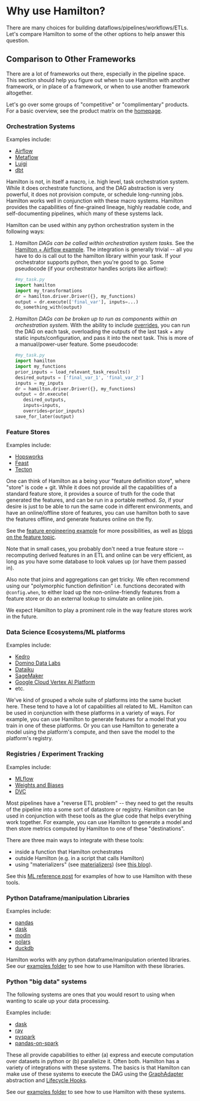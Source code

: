 # Why use Hamilton?

There are many choices for building dataflows/pipelines/workflows/ETLs.
Let's compare Hamilton to some of the other options to help answer this question.

## Comparison to Other Frameworks

There are a lot of frameworks out there, especially in the pipeline space. This section should help you figure out when to
use Hamilton with another framework, or in place of a framework, or when to use another framework altogether.

Let's go over some groups of "competitive" or "complimentary" products. For a basic overview,
see the product matrix on the [homepage](../index.md).

### Orchestration Systems
Examples include:
- [Airflow](https://airflow.apache.org/)
- [Metaflow](https://github.com/Netflix/metaflow)
- [Luigi](https://github.com/spotify/luigi)
- [dbt](https://www.getdbt.com/)

Hamilton is not, in itself a macro, i.e. high level, task orchestration system. While it does orchestrate functions,
and the DAG abstraction is very powerful, it does not provision compute,
or schedule long-running jobs. Hamilton works well in conjunction with these macro systems.
Hamilton provides the capabilities of fine-grained lineage, highly readable code, and self-documenting pipelines,
which many of these systems lack.

Hamilton can be used within any python orchestration system in the following ways:

1. _Hamilton DAGs can be called within orchestration system tasks._
See the [Hamilton + Airflow example](https://blog.dagworks.io/p/supercharge-your-airflow-dag-with). The integration is generally trivial -- all you have to do
is call out to the hamilton library within your task. If your orchestrator supports python, then you're good to go. Some pseudocode (if your orchestrator handles scripts like airflow):

    ```python
    #my_task.py
    import hamilton
    import my_transformations
    dr = hamilton.driver.Driver({}, my_functions)
    output = dr.execute(['final_var'], inputs=...)
    do_something_with(output)
    ```
2. _Hamilton DAGs can be broken up to run as components within an orchestration system._
With the ability to include [overrides](../concepts/driver.rst),
you can run the DAG on each task, overloading the outputs of the last task + any static inputs/configuration, and pass it into the next task. This is more
of a manual/power-user feature. Some pseudocode:

    ```python
    #my_task.py
    import hamilton
    import my_functions
    prior_inputs = load_relevant_task_results()
    desired_outputs = ['final_var_1', 'final_var_2']
    inputs = my_inputs
    dr = hamilton.driver.Driver({}, my_functions)
    output = dr.execute(
       desired_outputs,
       inputs=inputs,
       overrides=prior_inputs)
    save_for_later(output)
    ```

### Feature Stores

Examples include:
- [Hopsworks](https://www.hopsworks.ai/)
- [Feast](https://feast.dev/)
- [Tecton](https://tecton.ai/)

One can think of Hamilton as a being your "feature definition store", where "store" is code + git. While it does
not provide all the capabilities of a standard feature store, it provides a source of truth for the code that
generated the features, and can be run in a portable method. *So*, if your desire is just to be able to run the same
code in different environments, and have an online/offline store of features, you can use hamilton both to save the
features offline, and generate features online on the fly.

See the [feature engineering example](../how-tos/use-for-feature-engineering.rst) for more possibilities, as
well as [blogs on the feature topic](https://blog.dagworks.io/?sort=search&search=features).

Note that in small cases, you probably don't need a true feature store -- recomputing derived features in an ETL
and online can be very efficient, as long as you have some database to look values up (or have them passed in).

Also note that joins and aggregations can get tricky. We often recommend using our "polymorphic function
definition" i.e. functions decorated with `@config.when`, to either load up the non-online-friendly features
from a feature store or do an external lookup to simulate an online join.

We expect Hamilton to play a prominent role in the way feature stores work in the future.

### Data Science Ecosystems/ML platforms
Examples include:
- [Kedro](https://kedro.org/)
- [Domino Data Labs](https://www.dominodatalab.com/)
- [Dataiku](https://www.dataiku.com/)
- [SageMaker](https://aws.amazon.com/sagemaker/)
- [Google Cloud Vertex AI Platform](https://cloud.google.com/vertex-ai)
- etc.

We've kind of grouped a whole suite of platforms into the same bucket here. These
tend to have a lot of capabilities all related to ML. Hamilton can be used in conjunction with these
platforms in a variety of ways. For example, you can use Hamilton to generate features for a model
that you train in one of these platforms. Or you can use Hamilton to generate a model using the
platform's compute, and then save the model to the platform's registry.

### Registries / Experiment Tracking
Examples include:
- [MLflow](https://mlflow.org/)
- [Weights and Biases](https://wandb.ai/site)
- [DVC](https://dvc.org/)

Most pipelines have a "reverse ETL problem" -- they need to get the results of the pipeline into a some
sort of datastore or registry. Hamilton can be used in conjunction with these tools as the glue code
that helps everything work together. For example, you can use Hamilton to generate a model
and then store metrics computed by Hamilton to one of these "destinations".

There are three main ways to integrate with these tools:
 - inside a function that Hamilton orchestrates
 - outside Hamilton (e.g. in a script that calls Hamilton)
 - using "materializers" (see [materializers](../reference/io/index.rst)) (see [this blog](https://blog.dagworks.io/p/separate-data-io-from-transformation)).

See this [ML reference post](https://blog.dagworks.io/p/from-dev-to-prod-a-ml-pipeline-reference) for examples of how to use Hamilton with these tools.

### Python Dataframe/manipulation Libraries
Examples include:
- [pandas](https://pandas.pydata.org/)
- [dask](https://www.dask.org/)
- [modin](https://github.com/modin-project/modin)
- [polars](https://www.pola.rs/)
- [duckdb](https://duckdb.org/)

Hamilton works with any python dataframe/manipulation oriented libraries.
See our [examples folder](https://github.com/apache/hamilton/tree/main/examples)
to see how to use Hamilton with these libraries.


### Python "big data" systems
The following systems are ones that you would resort to using when wanting to scale up your data processing.

Examples include:
- [dask](https://www.dask.org/)
- [ray](https://ray.io/)
- [pyspark](https://spark.apache.org/docs/latest/api/python/)
- [pandas-on-spark](https://spark.apache.org/docs/latest/api/python/user_guide/pandas_on_spark/index.html)

These all provide capabilities to either (a) express and execute computation over datasets in python or (b)
parallelize it. Often both. Hamilton has a variety of integrations with these systems. The basics is that Hamilton
can make use of these systems to execute the DAG using the [GraphAdapter](../reference/graph-adapters/index.rst) abstraction and [Lifecycle Hooks](../reference/lifecycle-hooks/index.rst).

See our [examples folder](https://github.com/apache/hamilton/tree/main/examples)
to see how to use Hamilton with these systems.
